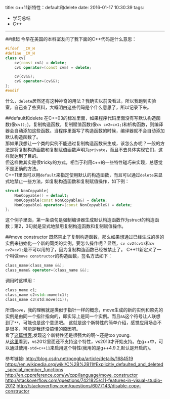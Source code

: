 title: c++11新特性：default和delete 
date: 2016-01-17 10:30:39
tags:
  - 学习总结
  - C++
---
##缘起
今早在美国的本科室友问了我下面的C++代码是什么意思：  
```cpp
#ifdef  _CV_H
#define _CV_H
class cv{
	cv(const cv&) = delete;
	cv& operator=(const cv&) = delete;

	cv(cv&&);
	cv& operator=(cv&&);
};
#endif
```
什么，`delete`居然还有这种神奇的用法？我确实以前没看过。所以我跑到实验室，自己查了些资料，大概明白这些代码是个什么意思了，所以记录下来。  
<!--more-->
##default和delete
在C++03的标准里面，如果程序代码里面没有写默认构造函数(像`cv();`)，复制构造函数，复制赋值函数(像`cv cv2=cv1;`)和析构函数，则编译器会自动添加这些函数。当程序里面写了构造函数的时候，编译器就不会自动添加默认构造函数了。    
那如果我想让一个类的实例不能通过复制构造函数来生成，该怎么办呢？一般的方法是将复制构造函数和复制赋值函数声明为`private`，而且不去具体实现它们，这样就达到了目的。  
但这样做其实是很tricky的方式，相当于利用c++的一些特性碰巧来实现，总感觉不是正确的方法。  
C++11里面可以用`default`来指定使用默认的构造函数，而且可以通过`delete`来显式地禁止一些方法，如复制构造函数和复制赋值操作，如下例： 
```cpp
struct NonCopyable{
	NonCopyable() = default;
	NonCopyable(const NonCopyable&) = delete;
	NonCopyable& operator=(const NonCopyable&) = delete;
};
```
这个例子里面，第一条语句是强制编译器生成默认构造函数作为struct的构造函数；第2，3句就是显式地禁用复制构造函数和复制赋值操作。  

##move constructor
既然禁止了复制构造函数，那么如果想通过已经生成的类的实例来初始化一个新的同类的实例，要怎么操作呢？显然，`cv cv2(cv1)`和`cv cv2=cv1;`是不可以用的了，因为复制构造函数已经被禁止了。 
C++11新定义了一个叫做`move constructor`的构造函数，签名方法如下：
```cpp
class_name(class_name &&);
class_name& operator=(class_name &&);
```
调用时这样用：
```cpp
class_name c1;
class_name c2=std::move(c1);
class_name c3(std:move(c1));
```
所谓`move`，我的理解就是类似于指针一样的概念，move生成的新的实例和原先的实例是由同一个指针指向的，即实际上是同一个实例。而且`&&`这个符号让人联想到了`**`，可能也是这个意思吧。 
这就是这个新特性的简单介绍，感觉应用场合不是很多，可能是我还没搞懂的原因吧。  
看了[这篇博客](http://blog.csdn.net/luotuo44/article/details/46779063),发现这个新特性还是很强大的啊～还是too young.  
从[这里](https://msdn.microsoft.com/en-us/library/hh567368.aspx#defaultedanddeleted)看到，vs2012里面还不支持这个特性，vs2013才开始支持。在g++中，可以通过使用`-std=c++11`来启用这个特性(我用的是g++4.9.2,默认是开启的)。  

参考链接:
<http://blog.csdn.net/pongba/article/details/1684519>
<https://en.wikipedia.org/wiki/C%2B%2B11#Explicitly_defaulted_and_deleted_special_member_functions>
<http://en.cppreference.com/w/cpp/language/move_constructor>
<http://stackoverflow.com/questions/7421825/c11-features-in-visual-studio-2012>
<http://stackoverflow.com/questions/6077143/disable-copy-constructor>

